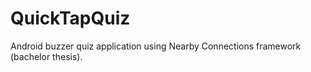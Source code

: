 # QuickTapQuiz
Android buzzer quiz application using Nearby Connections framework (bachelor thesis).